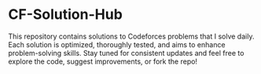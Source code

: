 # CF-Solution-Hub
This repository contains solutions to Codeforces problems that I solve daily. Each solution is optimized, thoroughly tested, and aims to enhance problem-solving skills. Stay tuned for consistent updates and feel free to explore the code, suggest improvements, or fork the repo!

